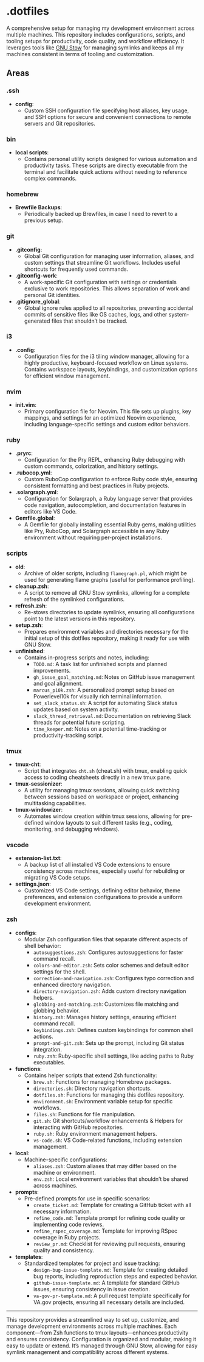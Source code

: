 # .dotfiles

A comprehensive setup for managing my development environment across multiple machines. This repository includes configurations, scripts, and tooling setups for productivity, code quality, and workflow efficiency. It leverages tools like [GNU Stow](https://www.gnu.org/software/stow/) for managing symlinks and keeps all my machines consistent in terms of tooling and customization.

## Areas

### .ssh

- **config**:
    - Custom SSH configuration file specifying host aliases, key usage, and SSH options for secure and convenient connections to remote servers and Git repositories.

### bin

- **local scripts**:
    - Contains personal utility scripts designed for various automation and productivity tasks. These scripts are directly executable from the terminal and facilitate quick actions without needing to reference complex commands.

### homebrew

- **Brewfile Backups**:
    - Periodically backed up Brewfiles, in case I need to revert to a previous setup.

### git

- **.gitconfig**:
    - Global Git configuration for managing user information, aliases, and custom settings that streamline Git workflows. Includes useful shortcuts for frequently used commands.
- **.gitconfig-work**:
    - A work-specific Git configuration with settings or credentials exclusive to work repositories. This allows separation of work and personal Git identities.
- **.gitignore_global**:
    - Global ignore rules applied to all repositories, preventing accidental commits of sensitive files like OS caches, logs, and other system-generated files that shouldn’t be tracked.

### i3

- **.config**:
    - Configuration files for the i3 tiling window manager, allowing for a highly productive, keyboard-focused workflow on Linux systems. Contains workspace layouts, keybindings, and customization options for efficient window management.

### nvim

- **init.vim**:
    - Primary configuration file for Neovim. This file sets up plugins, key mappings, and settings for an optimized Neovim experience, including language-specific settings and custom editor behaviors.

### ruby

- **.pryrc**:
    - Configuration for the Pry REPL, enhancing Ruby debugging with custom commands, colorization, and history settings.
- **.rubocop.yml**:
    - Custom RuboCop configuration to enforce Ruby code style, ensuring consistent formatting and best practices in Ruby projects.
- **.solargraph.yml**:
    - Configuration for Solargraph, a Ruby language server that provides code navigation, autocompletion, and documentation features in editors like VS Code.
- **Gemfile.global**:
    - A Gemfile for globally installing essential Ruby gems, making utilities like Pry, RuboCop, and Solargraph accessible in any Ruby environment without requiring per-project installations.

### scripts

- **old**:
    - Archive of older scripts, including `flamegraph.pl`, which might be used for generating flame graphs (useful for performance profiling).
- **cleanup.zsh**:
    - A script to remove all GNU Stow symlinks, allowing for a complete refresh of the symlinked configurations.
- **refresh.zsh**:
    - Re-stows directories to update symlinks, ensuring all configurations point to the latest versions in this repository.
- **setup.zsh**:
    - Prepares environment variables and directories necessary for the initial setup of this dotfiles repository, making it ready for use with GNU Stow.
- **unfinished**:
    - Contains in-progress scripts and notes, including:
        - `TODO.md`: A task list for unfinished scripts and planned improvements.
        - `gh_issue_goal_matching.md`: Notes on GitHub issue management and goal alignment.
        - `marcus_p10k.zsh`: A personalized prompt setup based on Powerlevel10k for visually rich terminal information.
        - `set_slack_status.sh`: A script for automating Slack status updates based on system activity.
        - `slack_thread_retrieval.md`: Documentation on retrieving Slack threads for potential future scripting.
        - `time_keeper.md`: Notes on a potential time-tracking or productivity-tracking script.

### tmux

- **tmux-cht**:
    - Script that integrates `cht.sh` (cheat.sh) with tmux, enabling quick access to coding cheatsheets directly in a new tmux pane.
- **tmux-sessionizer**:
    - A utility for managing tmux sessions, allowing quick switching between sessions based on workspace or project, enhancing multitasking capabilities.
- **tmux-windowizer**:
    - Automates window creation within tmux sessions, allowing for pre-defined window layouts to suit different tasks (e.g., coding, monitoring, and debugging windows).

### vscode

- **extension-list.txt**:
    - A backup list of all installed VS Code extensions to ensure consistency across machines, especially useful for rebuilding or migrating VS Code setups.
- **settings.json**:
    - Customized VS Code settings, defining editor behavior, theme preferences, and extension configurations to provide a uniform development environment.

### zsh

- **configs**:
    - Modular Zsh configuration files that separate different aspects of shell behavior:
        - `autosuggestions.zsh`: Configures autosuggestions for faster command recall.
        - `colors-and-editor.zsh`: Sets color schemes and default editor settings for the shell.
        - `correction-and-navigation.zsh`: Configures typo correction and enhanced directory navigation.
        - `directory-navigation.zsh`: Adds custom directory navigation helpers.
        - `globbing-and-matching.zsh`: Customizes file matching and globbing behavior.
        - `history.zsh`: Manages history settings, ensuring efficient command recall.
        - `keybindings.zsh`: Defines custom keybindings for common shell actions.
        - `prompt-and-git.zsh`: Sets up the prompt, including Git status integration.
        - `ruby.zsh`: Ruby-specific shell settings, like adding paths to Ruby executables.
- **functions**:
    - Contains helper scripts that extend Zsh functionality:
        - `brew.sh`: Functions for managing Homebrew packages.
        - `directories.sh`: Directory navigation shortcuts.
        - `dotfiles.sh`: Functions for managing this dotfiles repository.
        - `environment.sh`: Environment variable setup for specific workflows.
        - `files.sh`: Functions for file manipulation.
        - `git.sh`: Git shortcuts/workflow enhancements & Helpers for interacting with GitHub repositories.
        - `ruby.sh`: Ruby environment management helpers.
        - `vs-code.sh`: VS Code-related functions, including extension management.
- **local**:
    - Machine-specific configurations:
        - `aliases.zsh`: Custom aliases that may differ based on the machine or environment.
        - `env.zsh`: Local environment variables that shouldn’t be shared across machines.
- **prompts**:
    - Pre-defined prompts for use in specific scenarios:
        - `create_ticket.md`: Template for creating a GitHub ticket with all necessary information.
        - `refine_code.md`: Template prompt for refining code quality or implementing code reviews.
        - `refine_rspec_coverage.md`: Template for improving RSpec coverage in Ruby projects.
        - `review_pr.md`: Checklist for reviewing pull requests, ensuring quality and consistency.
- **templates**:
    - Standardized templates for project and issue tracking:
        - `design-bug-issue-template.md`: Template for creating detailed bug reports, including reproduction steps and expected behavior.
        - `github-issue-template.md`: A template for standard GitHub issues, ensuring consistency in issue creation.
        - `va-gov-pr-template.md`: A pull request template specifically for VA.gov projects, ensuring all necessary details are included.

---

This repository provides a streamlined way to set up, customize, and manage development environments across multiple machines. Each component—from Zsh functions to tmux layouts—enhances productivity and ensures consistency. Configuration is organized and modular, making it easy to update or extend. It’s managed through GNU Stow, allowing for easy symlink management and compatibility across different systems.
